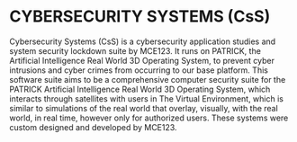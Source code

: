 # CYBERSECURITY SYSTEMS (CsS)
Cybersecurity Systems (CsS) is a cybersecurity application studies and system security lockdown suite by MCE123. It runs on PATRICK, the Artificial Intelligence Real World 3D Operating System, to prevent cyber intrusions and cyber crimes from occurring to our base platform. This software suite aims to be a comprehensive computer security suite for the PATRICK Artificial Intelligence Real World 3D Operating System, which interacts through satellites with users in The Virtual Environment, which is similar to simulations of the real world that overlay, visually, with the real world, in real time, however only for authorized users. These systems were custom designed and developed by MCE123.
